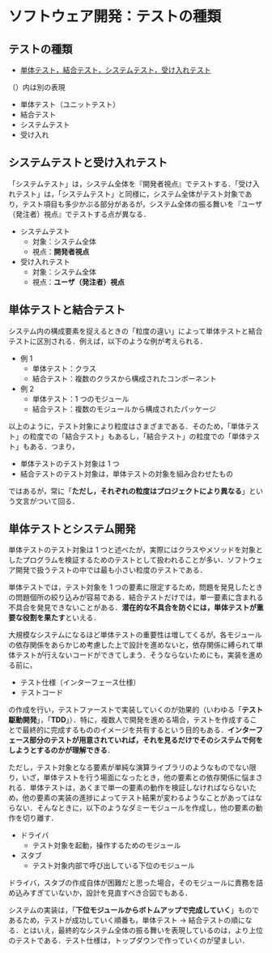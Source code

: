 # ソフトウェア開発：テストの種類

## テストの種類

- [単体テスト，結合テスト，システムテスト，受け入れテスト](https://maku77.github.io/memo/test-relation.html)

（）内は別の表現

- 単体テスト（ユニットテスト）
- 結合テスト
- システムテスト
- 受け入れ

## システムテストと受け入れテスト

「システムテスト」は，システム全体を『開発者視点』でテストする．「受け入れテスト」は，「システムテスト」と同様に，システム全体がテスト対象であり，テスト項目も多少かぶる部分があるが，システム全体の振る舞いを『ユーザ（発注者）視点』でテストする点が異なる．

- システムテスト
  - 対象：システム全体
  - 視点：**開発者視点**
- 受け入れテスト
  - 対象：システム全体
  - 視点：**ユーザ（発注者）視点**

## 単体テストと結合テスト

システム内の構成要素を捉えるときの「粒度の違い」によって単体テストと結合テストに区別される．例えば，以下のような例が考えられる．

- 例 1
  - 単体テスト：クラス
  - 結合テスト：複数のクラスから構成されたコンポーネント
- 例 2
  - 単体テスト：1 つのモジュール
  - 結合テスト：複数のモジュールから構成されたパッケージ

以上のように，テスト対象により粒度はさまざまである．そのため，「単体テスト」の粒度での「結合テスト」もあるし，「結合テスト」の粒度での「単体テスト」もある．つまり，

- 単体テストのテスト対象は 1 つ
- 結合テストのテスト対象は，単体テストの対象を組み合わせたもの

ではあるが，常に「**ただし，それぞれの粒度はプロジェクトにより異なる**」という文言がついて回る．

## 単体テストとシステム開発

単体テストのテスト対象は 1 つと述べたが，実際にはクラスやメソッドを対象としたプログラムを検証するためのテストとして扱われることが多い．ソフトウェア開発で扱うテストの中では最も小さい粒度のテストである．

単体テストでは，テスト対象を 1 つの要素に限定するため，問題を発見したときの問題個所の絞り込みが容易である．結合テストだけでは，単一要素に含まれる不具合を発見できないことがある．**潜在的な不具合を防ぐには，単体テストが重要な役割を果たす**といえる．

大規模なシステムになるほど単体テストの重要性は増してくるが，各モジュールの依存関係をあらかじめ考慮した上で設計を進めないと，依存関係に縛られて単体テストが行えないコードができてしまう．そうならないためにも，実装を進める前に，

- テスト仕様（インターフェース仕様）
- テストコード

の作成を行い，テストファーストで実装していくのが効果的（いわゆる「**テスト駆動開発**」，「**TDD**」）．特に，複数人で開発を進める場合，テストを作成することで最終的に完成するもののイメージを共有するという目的もある．**インターフェース部分のテストが用意されていれば，それを見るだけでそのシステムで何をしようとするのかが理解できる**．

ただし，テスト対象となる要素が単純な演算ライブラリのようなものでない限り，いざ，単体テストを行う場面になったとき，他の要素との依存関係に悩まされる．単体テストは，あくまで単一の要素の動作を検証しなければならないため，他の要素の実装の進捗によってテスト結果が変わるようなことがあってはならない．そんなときに，以下のようなダミーモジュールを作成し，他の要素の動作を切り離す．

- ドライバ
  - テスト対象を起動，操作するためのモジュール
- スタブ
  - テスト対象内部で呼び出している下位のモジュール

ドライバ，スタブの作成自体が困難だと思った場合，そのモジュールに責務を詰め込みすぎていないか，設計を見直すべき合図でもある．

システムの実装は，「**下位モジュールからボトムアップで完成していく**」ものであるため，テストが成功していく順番も，単体テスト -> 結合テストの順になる．とはいえ，最終的なシステム全体の振る舞いを表現しているのは，より上位のテストである．テスト仕様は，トップダウンで作っていくのが望ましい．
